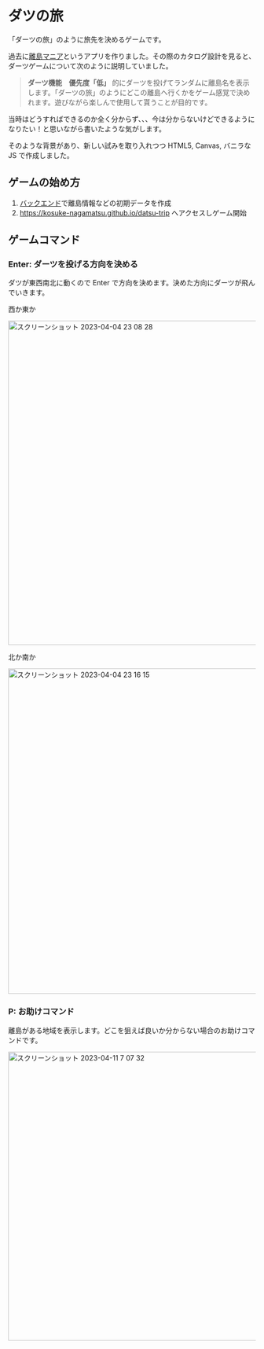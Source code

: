 # ダツの旅

「ダーツの旅」のように旅先を決めるゲームです。

過去に[離島マニア](https://github.com/Kosuke-Nagamatsu/ritomania)というアプリを作りました。その際のカタログ設計を見ると、ダーツゲームについて次のように説明していました。

> **ダーツ機能　優先度「低」**
> 的にダーツを投げてランダムに離島名を表示します。「ダーツの旅」のようにどこの離島へ行くかをゲーム感覚で決めれます。遊びながら楽しんで使用して貰うことが目的です。

当時はどうすればできるのか全く分からず、、、今は分からないけどできるようになりたい！と思いながら書いたような気がします。

そのような背景があり、新しい試みを取り入れつつ HTML5, Canvas, バニラな JS で作成しました。

## ゲームの始め方

1. [バックエンド](https://github.com/Kosuke-Nagamatsu/datsu-trip-backend)で離島情報などの初期データを作成
1. https://kosuke-nagamatsu.github.io/datsu-trip へアクセスしゲーム開始

## ゲームコマンド

### Enter: ダーツを投げる方向を決める

ダツが東西南北に動くので Enter で方向を決めます。決めた方向にダーツが飛んでいきます。

西か東か

<img width="660" alt="スクリーンショット 2023-04-04 23 08 28" src="https://user-images.githubusercontent.com/83779040/229822513-1e74a458-14f5-4f5a-8c3f-eab84f4cb289.png">

北か南か

<img width="662" alt="スクリーンショット 2023-04-04 23 16 15" src="https://user-images.githubusercontent.com/83779040/229822695-f87eb1d3-354f-462d-abbc-4bda6621f1f5.png">

### P: お助けコマンド

離島がある地域を表示します。どこを狙えば良いか分からない場合のお助けコマンドです。

<img width="588" alt="スクリーンショット 2023-04-11 7 07 32" src="https://user-images.githubusercontent.com/83779040/231008441-e37c82da-1eea-4a49-8d96-a35879fe167d.png">
